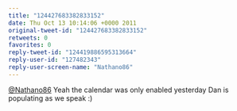 ```yaml
---
title: "124427683382833152"
date: Thu Oct 13 10:14:06 +0000 2011
original-tweet-id: "124427683382833152"
retweets: 0
favorites: 0
reply-tweet-id: "124419886595313664"
reply-user-id: "127482343"
reply-user-screen-name: "Nathano86"
---
```

<a href="https://twitter.com/Nathano86">@Nathano86</a> Yeah the calendar was only enabled yesterday Dan is populating as we speak :)
